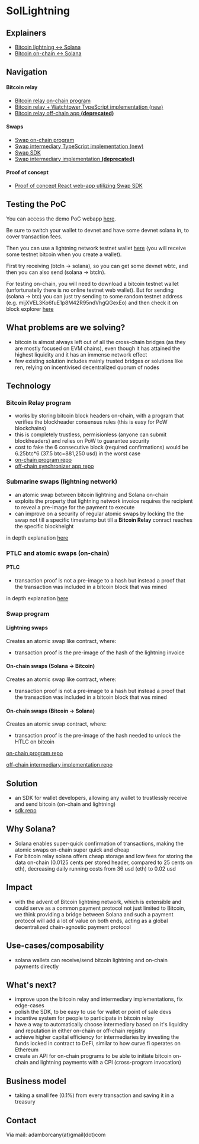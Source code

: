 # SolLightning

## Explainers
- [Bitcoin lightning <-> Solana](https://github.com/adambor/SolLightning-readme/blob/main/sol-submarine-swaps.md)
- [Bitcoin on-chain <-> Solana](https://github.com/adambor/SolLightning-readme/blob/main/sol-onchain-swaps.md)

## Navigation
#### Bitcoin relay
- [Bitcoin relay on-chain program](https://github.com/adambor/BTCRelay-Sol)
- [Bitcoin relay + Watchtower TypeScript implementation (new)](https://github.com/adambor/BtcRelay-Sol-TS)
- [Bitcoin relay off-chain app **(deprecated)**](https://github.com/adambor/BTCRelay-Sol-Offchain)

#### Swaps
- [Swap on-chain program](https://github.com/adambor/SolLightning-program)
- [Swap intermediary TypeScript implementation (new)](https://github.com/adambor/SolLightning-Intermediary-TS)
- [Swap SDK](https://github.com/adambor/SolLightning-sdk)
- [Swap intermediary implementation **(deprecated)**](https://github.com/adambor/SolLightning-Intermediary)

#### Proof of concept
- [Proof of concept React web-app utilizing Swap SDK](https://github.com/adambor/SolLightning-PoC)

## Testing the PoC
You can access the demo PoC webapp [here](https://sollightning.z6.web.core.windows.net/).

Be sure to switch your wallet to devnet and have some devnet solana in, to cover transaction fees.

Then you can use a lightning network testnet wallet [here](https://htlc.me/) (you will receive some testnet bitcoin when you create a wallet).

First try receiving (btcln -> solana), so you can get some devnet wbtc, and then you can also send (solana -> btcln).

For testing on-chain, you will need to download a bitcoin testnet wallet (unfortunatelly there is no online testnet web wallet). But for sending (solana -> btc) you can just try sending to some random testnet address (e.g. mijXVEL3Ko6fuE1p8M42R95ndVhgQGexEo) and then check it on block explorer [here](https://mempool.space/testnet/address/mijXVEL3Ko6fuE1p8M42R95ndVhgQGexEo)

## What problems are we solving?
- bitcoin is almost always left out of all the cross-chain bridges (as they are mostly focused on EVM chains), even though it has attained the highest liquidity and it has an immense network effect
- few existing solution includes mainly trusted bridges or solutions like ren, relying on incentivised decentralized quorum of nodes

## Technology
### Bitcoin Relay program
- works by storing bitcoin block headers on-chain, with a program that verifies the blockheader consensus rules (this is easy for PoW blockchains)
- this is completely trustless, permisionless (anyone can submit blockheaders) and relies on PoW to guarantee security
- cost to fake the 6 consecutive block (required confirmations) would be 6.25btc\*6 (37.5 btc=881,250 usd) in the worst case
- [on-chain program repo](https://github.com/adambor/BTCRelay-Sol)
- [off-chain synchronizer app repo](https://github.com/adambor/BTCRelay-Sol-Offchain)

### Submarine swaps (lightning network)
- an atomic swap between bitcoin lightning and Solana on-chain
- exploits the property that lightning network invoice requires the recipient to reveal a pre-image for the payment to execute
- can improve on a security of regular atomic swaps by locking the the swap not till a specific timestamp but till a **Bitcoin Relay** conract reaches the specific blockheight

in depth explanation [here](https://github.com/adambor/SolLightning-readme/blob/main/sol-submarine-swaps.md)

### PTLC and atomic swaps (on-chain)
#### PTLC
- transaction proof is not a pre-image to a hash but instead a proof that the transaction was included in a bitcoin block that was mined

in depth explanation [here](https://github.com/adambor/SolLightning-readme/blob/main/sol-onchain-swaps.md)

### Swap program
#### Lightning swaps
Creates an atomic swap like contract, where:
- transaction proof is the pre-image of the hash of the lightning invoice

#### On-chain swaps (Solana -> Bitcoin)
Creates an atomic swap like contract, where:
- transaction proof is not a pre-image to a hash but instead a proof that the transaction was included in a bitcoin block that was mined

#### On-chain swaps (Bitcoin -> Solana)
Creates an atomic swap contract, where:
- transaction proof is the pre-image of the hash needed to unlock the HTLC on bitcoin

[on-chain program repo](https://github.com/adambor/SolLightning-program)

[off-chain intermediary implementation repo](https://github.com/adambor/SolLightning-Intermediary)

## Solution
- an SDK for wallet developers, allowing any wallet to trustlessly receive and send bitcoin (on-chain and lightning)
- [sdk repo](https://github.com/adambor/SolLightning-sdk)

## Why Solana?
- Solana enables super-quick confirmation of transactions, making the atomic swaps on-chain super quick and cheap
- For bitcoin relay solana offers cheap storage and low fees for storing the data on-chain (0.0125 cents per stored header, compared to 25 cents on eth), decreasing daily running costs from 36 usd (eth) to 0.02 usd

## Impact
- with the advent of Bitcoin lightning network, which is extensible and could serve as a common payment protocol not just limited to Bitcoin, we think providing a bridge between Solana and such a payment protocol will add a lot of value on both ends, acting as a global decentralized chain-agnostic payment protocol

## Use-cases/composability
- solana wallets can receive/send bitcoin lightning and on-chain payments directly

## What's next?
- improve upon the bitcoin relay and intermediary implementations, fix edge-cases
- polish the SDK, to be easy to use for wallet or point of sale devs
- incentive system for people to participate in bitcoin relay
- have a way to automatically choose intermediary based on it's liquidity and reputation in either on-chain or off-chain registry
- achieve higher capital efficiency for intermediaries by investing the funds locked in contract to DeFi, similar to how curve.fi operates on Ethereum
- create an API for on-chain programs to be able to initiate bitcoin on-chain and lightning payments with a CPI (cross-program invocation)

## Business model
- taking a small fee (0.1%) from every transaction and saving it in a treasury

## Contact
Via mail: adamborcany(at)gmail(dot)com
